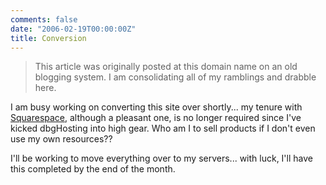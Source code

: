 ```yaml
---
comments: false
date: "2006-02-19T00:00:00Z"
title: Conversion
---
```


> This article was originally posted at this domain name on an old blogging system.  I am consolidating all of my ramblings and drabble here.

I am busy working on converting this site over shortly... my tenure with [Squarespace][1], although a pleasant one, is no longer required since I've kicked dbgHosting into high gear.  Who am I to sell products if I don't even use my own resources??

I'll be working to move everything over to my servers... with luck, I'll have this completed by the end of the month.

[1]: http://www.squarespace.com/